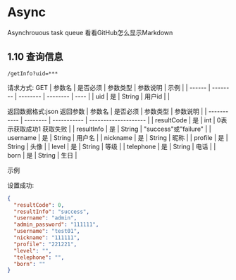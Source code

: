 # Async
Asynchrouous task queue
看看GitHub怎么显示Markdown
## <a id ="379a3e8f5ebf32448aadf437a8427f78" name="379a3e8f5ebf32448aadf437a8427f78"></a> 1.10 查询信息

    /getInfo?uid=***

请求方式: GET
| 参数名 | 是否必须 | 参数类型 | 参数说明 | 示例 |
| ------ | -------- | -------- | -------- | ---- |
| uid    | 是        | String   | 用户id   |      |

返回数据格式:json
返回参数
| 参数名       | 是否必须  | 参数类型     | 参数说明               |
| ----------- | -------- | ----------- | -------------------- |
| resultCode  | 是       | int         | 0表示获取成功1 获取失败  |
| resultInfo  | 是       | String      | "success"或"failure"  |
| username    | 是       | String      | 用户名                |
| nickname    | 是       | String      |      昵称             |
| profile     | 是       | String      | 头像                  |
| level       | 是       | String      |      等级             |
| telephone   | 是       | String      |   电话                |
| born        | 是       | String      | 生日                  |

示例

设置成功:

```json
{
  "resultCode": 0,
  "resultInfo": "success",
  "username": "admin",
  "admin_password": "111111",
  "username": "test01",
  "nickname": "111111",
  "profile": "221221",
  "level": "",
  "telephone": "",
  "born": ""
}
```
